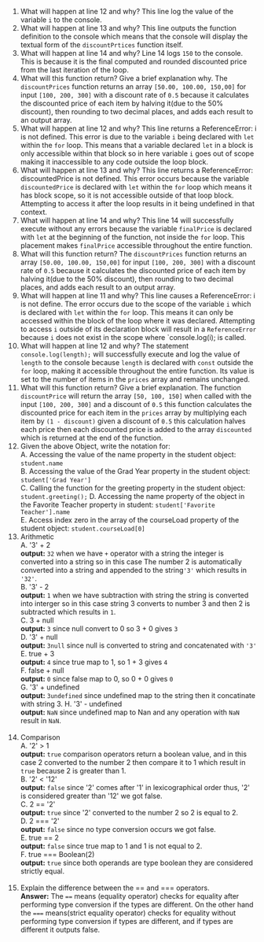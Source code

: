 1. What will happen at line 12 and why?  This line log the value of the variable `i` to the console.
2. What will happen at line 13 and why?  This line outputs the function definition to the console which means that the console will display the textual form of the `discountPrtices` function itself.
3. What will happen at line 14 and why? Line 14 logs `150` to the console. This is because it is the final computed and rounded discounted price from the last iteration of the loop.
4. What will this function return? Give a brief explanation why. The `discountPrices` function returns an array `[50.00, 100.00, 150,00]` for input `[100, 200, 300]` with a discount rate of `0.5` because it calculates the discounted price of each item by halving it(due to the 50% discount), then rounding to two decimal places, and adds each result to an output array.
5. What will happen at line 12 and why? This line returns a ReferenceError: i is not defined. This error is due to the variable `i` being declared with `let` within the `for` loop. This means that a variable declared `let` in a block is only accessible within that block so in here variable `i` goes out of scope making it inaccessible to any code outside the loop block.
6. What will happen at line 13 and why? This line returns a ReferenceError: discountedPrice is not defined. This error occurs because the variable `discountedPrice` is declared with `let` within the `for` loop which means it has block scope, so it is not accessible outside of that loop block. Attempting to access it after the loop results in it being undefined in that context.
7. What will happen at line 14 and why? This line 14 will successfully execute without any errors because the variable `finalPrice` is declared with `let` at the beginning of the function, not inside the `for` loop. This placement makes `finalPrice` accessible throughout the entire function.
8. What will this function return? The `discountPrices` function returns an array `[50.00, 100.00, 150,00]` for input `[100, 200, 300]` with a discount rate of `0.5` because it calculates the discounted price of each item by halving it(due to the 50% discount), then rounding to two decimal places, and adds each result to an output array.
9. What will happen at line 11 and why? This line causes a ReferenceError: i is not define. The error occurs due to the scope of the variable `i` which is declared with `let` within the `for` loop. This means it can only be accessed within the block of the loop where it was declared. Attempting to access `i` outside of its declaration block will result in a `ReferenceError` because `i` does not exist in the scope where `console.log(i); is called.<br>
10. What will happen at line 12 and why? The statement `console.log(length);` will successfully execute and log the value of `length` to the console because `length` is declared with `const` outside the `for` loop, making it accessible throughout the entire function. Its value is set to the number of items in the `prices` array and remains unchanged.<br>
11. What will this function return? Give a brief explanation. The function `discountPrice` will return the array `[50, 100, 150]` when called with the input `[100, 200, 300]` and a discount of `0.5` this function calculates the discounted price for each item in the `prices` array by multiplying each item by `(1 - discount)` given a discount of `0.5` this calculation halves each price then each discounted price is added to the array `discounted` which is returned at the end of the function.<br>
12. Given the above Object, write the notation for:<br>
A. Accessing the value of the name property in the student object: `student.name`<br>
B. Accessing the value of the Grad Year property in the student object: `student['Grad Year']`<br>
C. Calling the function for the greeting property in the student object: `student.greeting();`
D. Accessing the name property of the object in the Favorite Teacher property in student:  `student['Favorite Teacher'].name`<br>
E. Access index zero in the array of the courseLoad property of the student object: `student.courseLoad[0]`<br>
13. Arithmetic <br>
A. '3' + 2 <br> **output:** `32` when we have `+` operator with a string the integer is converted into a string so in this case The number 2 is automatically converted into a string and appended to the string`'3'` which results in  `'32'`.<br>
B. '3' - 2 <br> **output:** `1` when we have subtraction with string the string is converted into interger so in this case string 3 converts to number 3 and then 2 is subtracted which results in `1`.<br>
C. 3 + null <br> **output:** `3` since null convert to 0 so 3 + 0 gives `3`<br>
D. '3' + null <br> **output:** `3null` since null is converted to string and concatenated with `'3'` <br>
E. true + 3 <br> **output:** `4` since true map to 1, so 1 + 3 gives `4`<br>
F. false + null <br> **output:** `0` since false map to 0, so 0 + 0 gives `0`<br>
G. '3' + undefined <br> **output:** `3undefined` since undefined map to the string then it concatinate with string 3. 
H. '3' - undefined <br> **output:** `NaN` since undefined map to Nan and any operation with `NaN` result in `NaN`.<br><br>
14. Comparison <br>
A. '2' > 1 <br> **output:** `true` comparison operators return a boolean value, and in this case 2 converted to the number 2 then compare it to 1 which result in `true` because 2 is greater than 1.<br>
B. '2' < '12' <br> **output:** `false` since '2' comes after '1' in lexicographical order thus, '2' is considered greater than '12' we got false.<br>
C. 2 == '2' <br> **output:**  `true` since '2' converted to the number 2 so 2 is equal to 2.<br>
D. 2 === '2' <br> **output:** `false` since no type conversion occurs we got false.<br>
E. true == 2 <br> **output:**  `false` since true map to 1 and 1 is not equal to 2. <br>
F. true === Boolean(2) <br> **output:** `true` since both operands are type boolean they are considered strictly equal. <br><br>
15. Explain the difference between the == and === operators. <br> **Answer:** The `==` means (equality operator) checks for equality after performing type conversion if the types are different. On the other hand the `===` means(strict equality operator) checks for equality without performing type conversion if types are different, and if types are different it outputs false.
